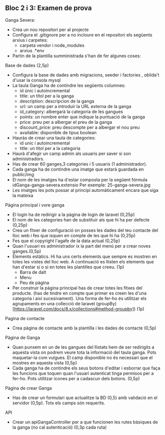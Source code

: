## Bloc 2 i 3: Examen de prova

Ganga Severa:

* Crea un nou repositori per al projecte
* Configura el .gitignore per a no incloure en el repositori els següents arxius i carpetes:
   * carpeta vendor i node_modules
   * arxius .*env 
* Partin de la plantilla sumministrada s'han de fer algunes coses:

Base de dades (2,5p)

* Configura la base de dades amb migracions, seeder i factories , oblida't d'usar la consola mysql 
* La taula Ganga ha de contindre les següents columnes:
     * id únic i autoincremental
     * title: un títol per a la ganga
     * description: descripcion de la ganga
     * url: un camp per a introduir la URL externa de la ganga
     * id_category: albergarà la categoria de les gangues
     * points: un nombre enter que indique la puntuació de la ganga
     * price: preu per a albergar el preu de la ganga
     * discount_price: preu descompte per a albergar el nou preu
     * available: disponible de tipus boolean
* Hauràs de crear una taula de categories:
     * id unic i autoincremental
     * title: un titol per a la categoria
* Haurà d'afegir un camp admin als usuaris per saver si son administradors.
* Has de crear 60 ganges,3 categories i 5 usuaris (1 administrador).
* Cada ganga ha de contindre una imatge que estarà guardada en public/img
* El nom de les imatges ha d'estar composta per la següent fórmula idGanga-ganga-severa.extensio
Per exemple: 25-ganga-severa.jpg
* Les imatges les pots possar al principi automàticament encara que siga la mateixa 

Pàgina principal i vore ganga

* El login ha de redirigir a la pàgina de login de laravel (0,25p)
* El nom de les categories han de substituir als que hi ha per defecte (0,25p)
* Crea un fitxer de configuració on posses les dades del teu contacte del lloc web i fes que isquen en compte de les que hi ha (0,25p)
* Fes que el copyright l'agafe de la data actual (0,25p)
* Quan l'usuari es administrador ix la part del menú per a crear noves ganges.(0,5p)
* Elements estàtics. Hi ha uns certs elements que sempre es mostren en totes les vistes del lloc web. A continuació es llisten els elements que han d'estar si o si en totes les plantilles que creeu. (1p)
   * Barra de dalt
   * Menu
   * Peu de pàgina
* Per construir la pàgina principal has de crear totes les fitxes del producte. (has de tindre en compte que primer es creen les d'una categoria i així sucesivament). Una forma de fer-ho és utilitzar els agrupaments
en una collecció de laravel (groupBy)[https://laravel.com/docs/8.x/collections#method-groupby]) (1p)

Pagina de contacte

* Crea pàgina de contacte amb la plantilla i les dades de contacte (0,5p)

Pàgina de Ganga 

* Quan punxem en un de les gangues del llistats hem de ser redirigits a aquesta vista on podrem veure tota la informació del taula ganga. Pots maquetar-la com vulgues. El camp disponible no és necessari que el mostres en aquesta vista (0,5p)
* Cada ganga ha de contindre els seus botons d'editar i esborrar que faça les funcions que toquen quan l'usuari autenticat tinga permisos per a fer-ho. Pots utilitzar icones per a cadascun dels botons. (0,5p)

Pàgina de crear Ganga

* Has de crear un formulari que actualitze la BD (0,5) amb validació en el servidor (0,5p). Tots els camps són requerits.

API 

* Crear un apiGangaController per a que funcionen les rutes bàsiques de la ganga (no cal autenticació) (0,3p cada ruta) 

 
  	 

